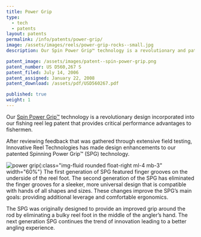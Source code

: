 ```yaml
---
title: Power Grip
type: 
  - tech
  - patents
layout: patents
permalink: /info/patents/power-grip/
image: /assets/images/reels/power-grip-rocks--small.jpg
description: Our Spin Power Grip™ technology is a revolutionary and patented design that provides critical performance advantages to fishermen. 

patent_image: /assets/images/patent--spin-power-grip.png
patent_number: US D560,267 S
patent_filed: July 14, 2006
patent_assigned: January 22, 2008
patent_download: /assets/pdf/USD560267.pdf

published: true
weight: 1
---
```


Our [Spin Power Grip™](/info/patents/power-grip/) technology is a revolutionary design incorporated into our fishing reel leg patent that provides critical performance advantages to fishermen.

After reviewing feedback that was gathered through extensive field testing, Innovative Reel Technologies has made design enhancements to our patented Spinning Power Grip™ (SPG) technology. 

![power grip](/assets/images/reels/power-grip-rocks--small.jpg){:class="img-fluid rounded float-right ml-4 mb-3" width="60%"}
The first generation of SPG featured finger grooves on the underside of the reel foot. The second generation of the SPG has eliminated the finger grooves for a sleeker, more universal design that is compatible with hands of all shapes and sizes. These changes improve the SPG’s main goals: providing additional leverage and comfortable ergonomics. 

The SPG was originally designed to provide an improved grip around the rod by eliminating a bulky reel foot in the middle of the angler’s hand. The next generation SPG continues the trend of innovation leading to a better angling experience.
